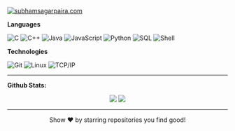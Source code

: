 [![subhamsagarpaira.com](https://img.shields.io/badge/-SUBHAMSAGARPAIRA-000?style=for-the-badge&logo=react&logoColor=fff)](https://www.subhamsagarpaira.com/)

**Languages**

![C](https://img.shields.io/badge/-C-000?&logo=C)
![C++](https://img.shields.io/badge/-C++-000?&logo=c%2b%2b&logoColor=00599C)
![Java](https://img.shields.io/badge/-Java-000?&logo=Java&logoColor=007396)
![JavaScript](https://img.shields.io/badge/-JavaScript-000?&logo=JavaScript)
![Python](https://img.shields.io/badge/-Python-000?&logo=python)
![SQL](https://img.shields.io/badge/-SQL-000?&logo=MySQL)
![Shell](https://img.shields.io/badge/-Shell-000?&logo=Shell)

**Technologies**

![Git](https://img.shields.io/badge/-Git-000?&logo=git)
![Linux](https://img.shields.io/badge/-Linux-000?&logo=linux)
![TCP/IP](https://img.shields.io/badge/-TCP/IP-000?&logo=Cisco)
<hr>

**Github Stats:**

<p align="center">
  <img src="https://github-readme-stats.vercel.app/api?username=subhamsagar524&show_icons=true&theme=dracula&line_height=32">
  <img src="https://github-readme-stats.vercel.app/api/top-langs/?username=subhamsagar524&count_private=true&theme=dracula">
</p>
<hr>

 <p align="center">
    Show ❤️ by starring repositories you find good!
 </p>

